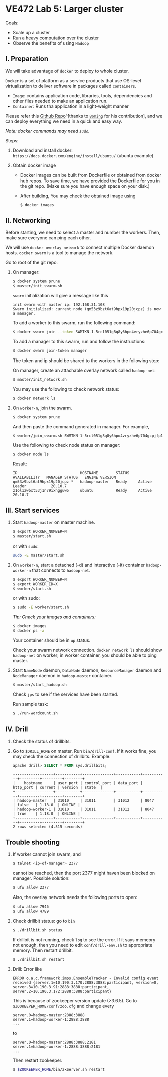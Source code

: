 # VE472 Lab 5: Larger cluster

Goals:
- Scale up a cluster
- Run a heavy computation over the cluster
- Observe the benefits of using `Hadoop`

## I. Preparation

We will take advantage of `docker` to deploy to whole cluster.

`Docker` is a set of platform as a service products that use OS-level virtualization to deliver software in packages called `containers`.

- `Image`: contains application code, libraries, tools, dependencies and other files needed to make an application run.
- `Container`: Runs tha application in a light-weight manner

Please refer this [Github Repo](https://github.com/tc-imba/hadoop-cluster)^[thanks to [`Boming`](https://github.com/BoYanZh) for his contribution], and we can deploy everything we need in a quick and easy way.

*Note: docker commands may need `sudo`.*

Steps:

1. Download and install docker: `https://docs.docker.com/engine/install/ubuntu/` (ubuntu example)
2. Obtain docker image

    - Docker images can be built from Dockerfile or obtained from docker hub repos. To save time, we have provided the Dockerfile for you in the git repo. (Make sure you have enough space on your disk.)

    - After building, You may check the obtained image using

        ```bash
        $ docker images
        ```

## II. Networking
Before starting, we need to select a master and number the workers. Then, make sure everyone can ping each other.

We will use `docker overlay network` to connect multiple Docker daemon hosts. `docker swarm` is a tool to manage the network.

Go to root of the git repo.

1. On manager:

    ```bash
    $ docker system prune
    $ master/init_swarm.sh
    ```

    `swarm` initialization will give a message like this

    ```log
    init swarm with master ip: 192.168.31.108
    Swarm initialized: current node (qm53z9bzt6at9hpx19p20jcpz) is now a manager.
    ```

    To add a worker to this swarm, run the following command:

    ```bash
    $ docker swarm join --token SWMTKN-1-5rcl051g8q8y6hpo4vryzhe6p704gcpjfp1at7jg11vg5zu4oo-7k9fcb4o4ggsshyqnmn9t6dxw 192.168.31.108:2377
    ```

    To add a manager to this swarm, run and follow the instructions:

    ```bash
    $ docker swarm join-token manager
    ```

    The token and ip should be shared to the workers in the following step:

    On manager, create an attachable overlay network called `hadoop-net`:

    ```bash
    $ master/init_network.sh
    ```

    You may use the following to check network status:

    ```bash
    $ docker network ls
    ```


2. On `worker-n`, join the swarm.

    ```bash
    $ docker system prune
    ```
    And then paste the command generated in manager. For example,

    ```bash
    $ worker/join_swarm.sh SWMTKN-1-5rcl051g8q8y6hpo4vryzhe6p704gcpjfp1at7jg11vg5zu4oo-7k9fcb4o4ggsshyqnmn9t6dxw 192.168.31.108
    ```

    Use the following to check node status on manager:

    ```bash
    $ docker node ls
    ```

    Result:

    ```log
    ID                            HOSTNAME        STATUS    AVAILABILITY   MANAGER STATUS   ENGINE VERSION
    qm53z9bzt6at9hpx19p20jcpz *   hadoop-master   Ready     Active         Leader           20.10.7
    z1ol1zwbxt53j1n79ixhgguw5     ubuntu          Ready     Active                          20.10.7
    ```

## III. Start services

1. Start `hadoop-master` on master machine.

    ```bash
    $ export WORKER_NUMBER=N
    $ master/start.sh
    ```

    or with `sudo`:

    ```bash
    sudo -E master/start.sh
    ```

2. On `worker-n`, start a detached (-d) and interactive (-it) container `hadoop-worker-n` that connects to `hadoop-net`.

    ```bash
    $ export WORKER_NUMBER=N
    $ export WORKER_ID=X
    $ worker/start.sh
    ```
    or with sudo:

    ```bash
    $ sudo -E worker/start.sh
    ```

    *Tip: Check your images and containers:*

    ```bash
    $ docker images
    $ docker ps -a
    ```

    Your container should be in `up` status.

    Check your swarm network connection. `docker network ls` should show `hadoop-net` on worker; in worker container, you should be able to ping master.

3. Start `NameNode` daemon, `DataNode` daemon, `ResourceManager` daemon and `NodeManager` daemon in `hadoop-master` container.

    ```bash
    $ master/start_hadoop.sh
    ```

    Check `jps` to see if the services have been started.

    Run sample task:
    ```bash
    $ ./run-wordcount.sh
    ```

## IV. Drill

1. Check the status of drillbits.

2. Go to `$DRILL_HOME` on master. Run `bin/drill-conf`. If it works fine, you may check the connection of drillbits. Example:

    ```sql
    apache drill> SELECT * FROM sys.drillbits;
    ```

    ```log
    +-----------------+-----------+--------------+-----------+-----------+---------+---------+--------+
    |    hostname     | user_port | control_port | data_port | http_port | current | version | state  |
    +-----------------+-----------+--------------+-----------+-----------+---------+---------+--------+
    | hadoop-master   | 31010     | 31011        | 31012     | 8047      | false   | 1.18.0  | ONLINE |
    | hadoop-worker-1 | 31010     | 31011        | 31012     | 8047      | true    | 1.18.0  | ONLINE |
    +-----------------+-----------+--------------+-----------+-----------+---------+---------+--------+
    2 rows selected (4.515 seconds)

    ```

## Trouble shooting

1. If worker cannot join swarm, and

    ```bash
    $ telnet <ip-of-manager> 2377
    ```
    cannot be reached, then the port 2377 might haven been blocked on manager. Possible solution:

    ```bash
    $ ufw allow 2377
    ```
    Also, the overlay network needs the following ports to open:

    ```bash
    $ ufw allow 7946
    $ ufw allow 4789
    ```

2. Check drillbit status: go to `bin`

    ```bash
    $ ./drillbit.sh status
    ```

    If drillbit is not running, check `log` to see the error. If it says memeory not enough, then you need to edit `conf/drill-env.sh` to appropriate memory. Then restart drillbit.

    ```bash
    $ ./drillbit.sh restart
    ```

3. Drill: Error like

    ```log
    ERROR o.a.c.framework.imps.EnsembleTracker - Invalid config event received {server.1=10.190.3.170:2888:3888:participant, version=0, server.3=10.190.3.91:2888:3888:participant, server.2=10.190.3.172:2888:3888:participant}
    ```

    This is because of zookeeper version update (>3.6.5). Go to `$ZOOKEEPER_HOME/conf/zoo.cfg` and change every

    ```log
    server.0=hadoop-master:2888:3888
    server.1=hadoop-worker-1:2888:3888
    ...
    ```

    to

    ```log
    server.0=hadoop-master:2888:3888;2181
    server.1=hadoop-worker-1:2888:3888;2181
    ...
    ```

    Then restart zookeeper.

    ```bash
    $ $ZOOKEEPER_HOME/bin/zkServer.sh restart
    ```
